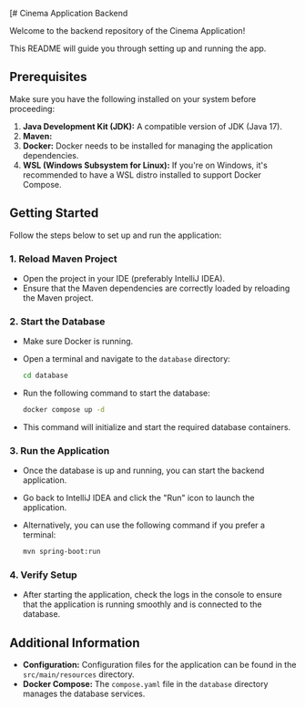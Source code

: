 [# Cinema Application Backend

Welcome to the backend repository of the Cinema Application! 

This README will guide you through setting up and running the app.

## Prerequisites

Make sure you have the following installed on your system before proceeding:

1. **Java Development Kit (JDK):** A compatible version of JDK (Java 17).
2. **Maven:** 
3. **Docker:** Docker needs to be installed for managing the application dependencies.
4. **WSL (Windows Subsystem for Linux):** If you're on Windows, it's recommended to have a WSL distro installed to support Docker Compose.

## Getting Started

Follow the steps below to set up and run the application:

### 1. Reload Maven Project

- Open the project in your IDE (preferably IntelliJ IDEA).
- Ensure that the Maven dependencies are correctly loaded by reloading the Maven project.

### 2. Start the Database

- Make sure Docker is running.
- Open a terminal and navigate to the `database` directory:

  ```bash
  cd database
  ```

- Run the following command to start the database:

  ```bash
  docker compose up -d
  ```

- This command will initialize and start the required database containers.

### 3. Run the Application

- Once the database is up and running, you can start the backend application.
- Go back to IntelliJ IDEA and click the "Run" icon to launch the application.
- Alternatively, you can use the following command if you prefer a terminal:

  ```bash
  mvn spring-boot:run
  ```

### 4. Verify Setup

- After starting the application, check the logs in the console to ensure that the application is running smoothly and is connected to the database.

## Additional Information

- **Configuration:** Configuration files for the application can be found in the `src/main/resources` directory.
- **Docker Compose:** The `compose.yaml` file in the `database` directory manages the database services.
